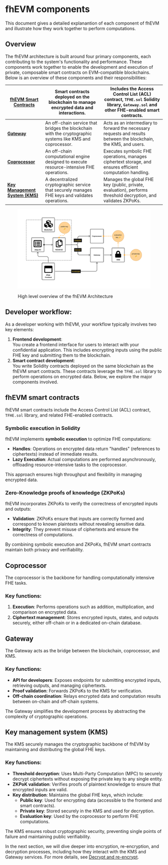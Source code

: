 # fhEVM components

This document gives a detailed explanantion of each component of fhEVM and illustrate how they work together to perform computations.&#x20;

## Overview

The fhEVM architecture is built around four primary components, each contributing to the system's functionality and performance. These components work together to enable the development and execution of private, composable smart contracts on EVM-compatible blockchains. Below is an overview of these components and their responsibilities:

| [**fhEVM Smart Contracts**](fhevm-components.md#fhevm-smart-contracts)           | Smart contracts deployed on the blockchain to manage encrypted data and interactions.                     | Includes the Access Control List (ACL) contract, `TFHE.sol` Solidity library, `Gateway.sol` and other FHE-enabled smart contracts. |
| -------------------------------------------------------------------------------- | --------------------------------------------------------------------------------------------------------- | ---------------------------------------------------------------------------------------------------------------------------------- |
| [**Gateway**](fhevm-components.md#gateway)                                       | An off-chain service that bridges the blockchain with the cryptographic systems like KMS and coprocessor. | Acts as an intermediary to forward the necessary requests and results between the blockchain, the KMS, and users.                  |
| [**Coprocessor**](fhevm-components.md#coprocessor)                               | An off-chain computational engine designed to execute resource-intensive FHE operations.                  | Executes symbolic FHE operations, manages ciphertext storage, and ensures efficient computation handling.                          |
| [**Key Management System (KMS)**](fhevm-components.md#key-management-system-kms) | A decentralized cryptographic service that securely manages FHE keys and validates operations.            | Manages the global FHE key (public, private, evaluation), performs threshold decryption, and validates ZKPoKs.                     |

<figure><img src="../../.gitbook/assets/architecture.png" alt="FHE Keys Overview"><figcaption><p>High level overview of the fhEVM Architecture</p></figcaption></figure>

## **Developer workflow:**

As a developer working with fhEVM, your workflow typically involves two key elements:

1. **Frontend development**:\
   You create a frontend interface for users to interact with your confidential application. This includes encrypting inputs using the public FHE key and submitting them to the blockchain.
2. **Smart contract development**:\
   You write Solidity contracts deployed on the same blockchain as the fhEVM smart contracts. These contracts leverage the `TFHE.sol` library to perform operations on encrypted data. Below, we explore the major components involved.

## **fhEVM smart contracts**

fhEVM smart contracts include the Access Control List (ACL) contract, `TFHE.sol` library, and related FHE-enabled contracts.

### **Symbolic execution in Solidity**

fhEVM implements **symbolic execution** to optimize FHE computations:

- **Handles**: Operations on encrypted data return "handles" (references to ciphertexts) instead of immediate results.
- **Lazy Execution**: Actual computations are performed asynchronously, offloading resource-intensive tasks to the coprocessor.

This approach ensures high throughput and flexibility in managing encrypted data.

### **Zero-Knowledge proofs of knowledge (ZKPoKs)**

fhEVM incorporates ZKPoKs to verify the correctness of encrypted inputs and outputs:

- **Validation**: ZKPoKs ensure that inputs are correctly formed and correspond to known plaintexts without revealing sensitive data.
- **Integrity**: They prevent misuse of ciphertexts and ensure the correctness of computations.

By combining symbolic execution and ZKPoKs, fhEVM smart contracts maintain both privacy and verifiability.

## **Coprocessor**

The coprocessor is the backbone for handling computationally intensive FHE tasks.

### **Key functions**:

1. **Execution**: Performs operations such as addition, multiplication, and comparison on encrypted data.
2. **Ciphertext management**: Stores encrypted inputs, states, and outputs securely, either off-chain or in a dedicated on-chain database.

## **Gateway**

The Gateway acts as the bridge between the blockchain, coprocessor, and KMS.

### **Key functions**:

- **API for developers**: Exposes endpoints for submitting encrypted inputs, retrieving outputs, and managing ciphertexts.
- **Proof validation**: Forwards ZKPoKs to the KMS for verification.
- **Off-chain coordination**: Relays encrypted data and computation results between on-chain and off-chain systems.

The Gateway simplifies the development process by abstracting the complexity of cryptographic operations.

## **Key management system (KMS)**

The KMS securely manages the cryptographic backbone of fhEVM by maintaining and distributing the global FHE keys.

### **Key functions**:

- **Threshold decryption**: Uses Multi-Party Computation (MPC) to securely decrypt ciphertexts without exposing the private key to any single entity.
- **ZKPoK validation**: Verifies proofs of plaintext knowledge to ensure that encrypted inputs are valid.
- **Key distribution**: Maintains the global FHE keys, which include:
  - **Public key**: Used for encrypting data (accessible to the frontend and smart contracts).
  - **Private key**: Stored securely in the KMS and used for decryption.
  - **Evaluation key**: Used by the coprocessor to perform FHE computations.

The KMS ensures robust cryptographic security, preventing single points of failure and maintaining public verifiability.

In the next section, we will dive deeper into encryption, re-encryption, and decryption processes, including how they interact with the KMS and Gateway services. For more details, see [Decrypt and re-encrypt](../d_re_ecrypt_compute.md).
